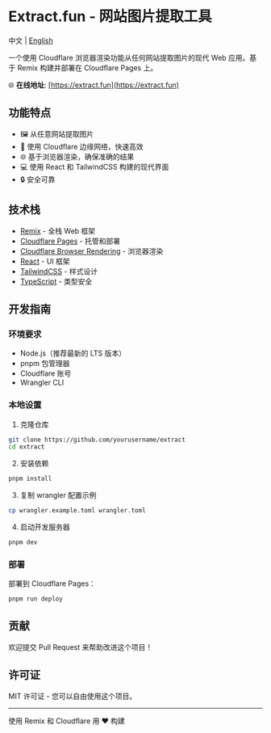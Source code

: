 # Extract.fun - 网站图片提取工具

中文 | [English](./README.en.md)

一个使用 Cloudflare 浏览器渲染功能从任何网站提取图片的现代 Web 应用。基于 Remix 构建并部署在 Cloudflare Pages 上。

🌐 **在线地址**: [https://extract.fun](https://extract.fun)

## 功能特点

- 🖼️ 从任意网站提取图片
- 🚀 使用 Cloudflare 边缘网络，快速高效
- 🌐 基于浏览器渲染，确保准确的结果
- 💻 使用 React 和 TailwindCSS 构建的现代界面
- 🔒 安全可靠

## 技术栈

- [Remix](https://remix.run/) - 全栈 Web 框架
- [Cloudflare Pages](https://pages.cloudflare.com/) - 托管和部署
- [Cloudflare Browser Rendering](https://developers.cloudflare.com/browser-rendering/) - 浏览器渲染
- [React](https://reactjs.org/) - UI 框架
- [TailwindCSS](https://tailwindcss.com/) - 样式设计
- [TypeScript](https://www.typescriptlang.org/) - 类型安全

## 开发指南

### 环境要求

- Node.js（推荐最新的 LTS 版本）
- pnpm 包管理器
- Cloudflare 账号
- Wrangler CLI

### 本地设置

1. 克隆仓库
```bash
git clone https://github.com/yourusername/extract
cd extract
```

2. 安装依赖
```bash
pnpm install
```

3. 复制 wrangler 配置示例
```bash
cp wrangler.example.toml wrangler.toml
```

4. 启动开发服务器
```bash
pnpm dev
```

### 部署

部署到 Cloudflare Pages：

```bash
pnpm run deploy
```

## 贡献

欢迎提交 Pull Request 来帮助改进这个项目！

## 许可证

MIT 许可证 - 您可以自由使用这个项目。

---

使用 Remix 和 Cloudflare 用 ❤️ 构建
